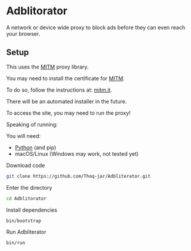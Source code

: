 # Adblitorator

A network or device wide proxy to block ads
before they can even reach your browser.

## Setup

This uses the [MITM](https://mitmproxy.org) proxy library.

You may need to install the
certificate for [MITM](https://mitmproxy.org).

To do so, follow the instructions at: [mitm.it](https://mitm.it).

There will be an automated installer in the future.

To access the site, you may need to run the proxy!

Speaking of running:

You will need:

- [Python](https://python.org) (and pip)
- macOS/Linux (Windows may work, not tested yet)

Download code

```bash
git clone https://github.com/Thoq-jar/Adbliterator.git
```

Enter the directory

```bash
cd Adblitorator
```

Install dependencies

```bash
bin/bootstrap
```

Run Adbliterator

```bash
bin/run
```
